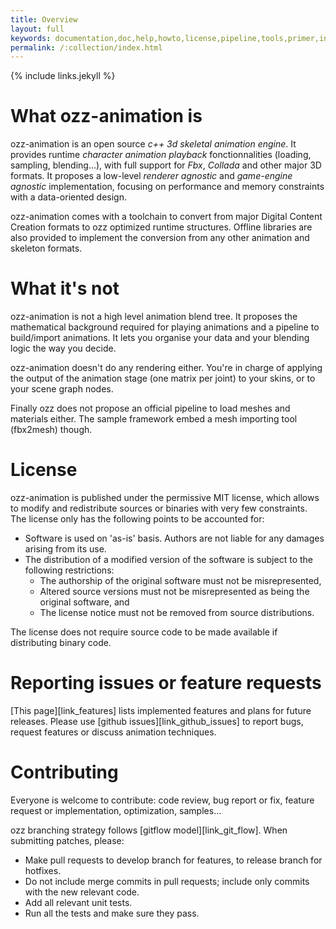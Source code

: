 ```yaml
---
title: Overview
layout: full
keywords: documentation,doc,help,howto,license,pipeline,tools,primer,introduction,definition
permalink: /:collection/index.html
---
```


{% include links.jekyll %}

What ozz-animation is
=====================

ozz-animation is an open source *c++ 3d skeletal animation engine*. It provides runtime *character animation playback* fonctionnalities (loading, sampling, blending...), with full support for *Fbx*, *Collada* and other major 3D formats. It proposes a low-level *renderer agnostic* and *game-engine agnostic* implementation, focusing on performance and memory constraints with a data-oriented design.

ozz-animation comes with a toolchain to convert from major Digital Content Creation formats to ozz optimized runtime structures. Offline libraries are also provided to implement the conversion from any other animation and skeleton formats.

What it's not
=============

ozz-animation is not a high level animation blend tree. It proposes the mathematical background required for playing animations and a pipeline to build/import animations. It lets you organise your data and your blending logic the way you decide.

ozz-animation doesn't do any rendering either. You're in charge of applying the output of the animation stage (one matrix per joint) to your skins, or to your scene graph nodes.

Finally ozz does not propose an official pipeline to load meshes and materials either. The sample framework embed a mesh importing tool (fbx2mesh) though.

License
=======

ozz-animation is published under the permissive MIT license, which allows to modify and redistribute sources or binaries with very few constraints. The license only has the following points to be accounted for:

- Software is used on 'as-is' basis. Authors are not liable for any damages arising from its use.
- The distribution of a modified version of the software is subject to the following restrictions:
  - The authorship of the original software must not be misrepresented,
  - Altered source versions must not be misrepresented as being the original software, and
  - The license notice must not be removed from source distributions.

The license does not require source code to be made available if distributing binary code.

Reporting issues or feature requests
====================================

[This page][link_features] lists implemented features and plans for future releases. Please use [github issues][link_github_issues] to report bugs, request features or discuss animation techniques.

Contributing
============
Everyone is welcome to contribute: code review, bug report or fix, feature request or implementation, optimization, samples...

ozz branching strategy follows [gitflow model][link_git_flow]. When submitting patches, please:

- Make pull requests to develop branch for features, to release branch for hotfixes.
- Do not include merge commits in pull requests; include only commits with the new relevant code.
- Add all relevant unit tests.
- Run all the tests and make sure they pass.